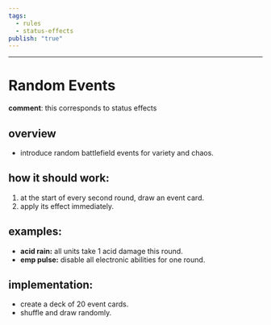 ```yaml
---
tags:
  - rules
  - status-effects
publish: "true"
---
```

---

# Random Events


**comment**: this corresponds to status effects
## overview

- introduce random battlefield events for variety and chaos.

## how it should work:

1. at the start of every second round, draw an event card.
2. apply its effect immediately.

## examples:

- **acid rain:** all units take 1 acid damage this round.
- **emp pulse:** disable all electronic abilities for one round.

## implementation:

- create a deck of 20 event cards.
- shuffle and draw randomly.
